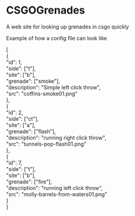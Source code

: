 # CSGOGrenades
A web site for looking up grenades in csgo quickly

Example of how a config file can look like

[\
    {\
		"id": 1,\
        "side": ["t"],\
        "site": ["b"],\
        "grenade": ["smoke"],\
        "description": "Simple left click throw",\
        "src": "coffins-smoke01.png"\
    },\
    {\
		"id": 2,\
        "side": ["ct"],\
        "site": ["a"],\
        "grenade": ["flash"],\
        "description": "running right click throw",\
        "src": "tunnels-pop-flash01.png"\
    },\
    {\
		"id": 7,\
        "side": ["t"],\
        "site": ["b"],\
        "grenade": ["fire"],\
        "description": "running left click throw",\
        "src": "molly-barrels-from-waters01.png"\
    }\
]